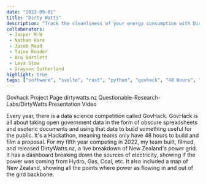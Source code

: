 ```yaml
---
date: "2022-09-01"
title: "Dirty Watts"
description: "Track the cleanliness of your energy consumption with Dirtywatts – the electricity usage app that helps you go green."
collaborators:
 - Jasper M-W
 - Nathan Hare
 - Jacob Read
 - Taine Reader
 - Ara Bartlett
 - Leya Stow
 - Grayson Sutherland
highlight: true
tags: ["software", "svelte", "rust", "python", "govhack", "48 Hours", "environmental"]
---
```


<script>
  import MarkdownLink from "$md/MarkdownLink.svelte";
  import YoutubeEmbed from "$md/YoutubeEmbed.svelte";
</script>


<MarkdownLink href="https://2022.hackerspace.govhack.org/projects/dirty_watts">Govhack Project Page</MarkdownLink>
<MarkdownLink href="https://dirtywatts.nz">dirtywatts.nz</MarkdownLink>
<MarkdownLink href="https://github.com/Questionable-Research-Labs/DirtyWatts">Questionable-Research-Labs/DirtyWatts</MarkdownLink>
<MarkdownLink href="https://www.youtube.com/watch?v=wvJlPGGfMgM">Presentation Video</MarkdownLink>

Every year, there is a data science competition called GovHack. GovHack is all about taking open government data in the form of obscure spreadsheets and esoteric documents and using that data to build something useful for the public. It's a Hackathon, meaning teams only have 48 hours to build and film a proposal. For my fifth year competing in 2022, my team built, filmed, and released DirtyWatts.nz, a live breakdown of New Zealand's power grid. It has a dashboard breaking down the sources of electricity, showing if the power was coming from Hydro, Gas, Coal, etc. It also included a map of New Zealand, showing all the points where power as flowing in and out of the gird backbone.

<YoutubeEmbed videoID="wvJlPGGfMgM"/>

<!-- ## Website


## Data Scrapper

## Data Sources

## Govhack Awards

## Project Continue -->
